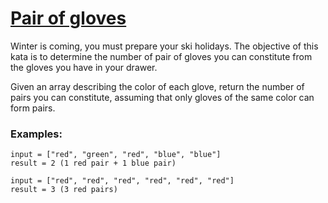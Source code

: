# [Pair of gloves](https://www.codewars.com/kata/pair-of-gloves "https://www.codewars.com/kata/58235a167a8cb37e1a0000db")

Winter is coming, you must prepare your ski holidays. The objective of this kata is to determine the
number of pair of gloves you can constitute from the gloves you have in your drawer.

Given an array describing the color of each glove, return the number of pairs you can constitute,
assuming that only gloves of the same color can form pairs.

### Examples:

```
input = ["red", "green", "red", "blue", "blue"]
result = 2 (1 red pair + 1 blue pair)

input = ["red", "red", "red", "red", "red", "red"]
result = 3 (3 red pairs)
```